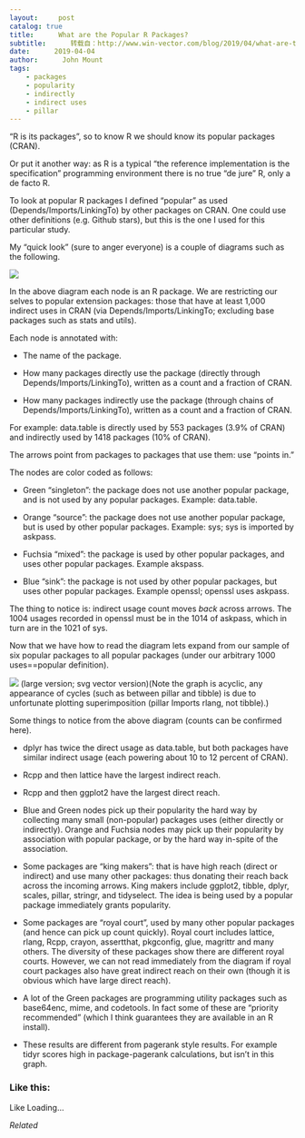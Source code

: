 ```yaml
---
layout:     post
catalog: true
title:      What are the Popular R Packages?
subtitle:      转载自：http://www.win-vector.com/blog/2019/04/what-are-the-popular-r-packages/
date:      2019-04-04
author:      John Mount
tags:
    - packages
    - popularity
    - indirectly
    - indirect uses
    - pillar
---
```


“R is its packages”, so to know R we should know its popular packages (CRAN).

Or put it another way: as R is a typical “the reference implementation is the specification” programming environment there is no true “de jure” R, only a de facto R.

To look at popular R packages I defined “popular” as used (Depends/Imports/LinkingTo) by other packages on CRAN. One could use other definitions (e.g. Github stars), but this is the one I used for this particular study.

My “quick look” (sure to anger everyone) is a couple of diagrams such as the following.

![](https://i2.wp.com/www.win-vector.com/blog/wp-content/uploads/2019/04/NewImage.png?resize=380%2C402)





In the above diagram each node is an R package. We are restricting our selves to popular extension packages: those that have at least 1,000 indirect uses in CRAN (via Depends/Imports/LinkingTo; excluding base packages such as stats and utils).

Each node is annotated with:

- The name of the package.

- How many packages directly use the package (directly through Depends/Imports/LinkingTo), written as a count and a fraction of CRAN.

- How many packages indirectly use the package (through chains of Depends/Imports/LinkingTo), written as a count and a fraction of CRAN.


For example: data.table is directly used by 553 packages (3.9% of CRAN) and indirectly used by 1418 packages (10% of CRAN).

The arrows point from packages to packages that use them: use “points in.”

The nodes are color coded as follows:

- Green “singleton”: the package does not use another popular package, and is not used by any popular packages. Example: data.table.

- Orange “source”: the package does not use another popular package, but is used by other popular packages. Example: sys; sys is imported by askpass. 

- Fuchsia “mixed”: the package is used by other popular packages, and uses other popular packages. Example akspass.

- Blue “sink”: the package is not used by other popular packages, but uses other popular packages. Example openssl; openssl uses askpass.


The thing to notice is: indirect usage count moves *back* across arrows. The 1004 usages recorded in openssl must be in the 1014 of askpass, which in turn are in the 1021 of sys.

Now that we have how to read the diagram lets expand from our sample of six popular packages to all popular packages (under our arbitrary 1000 uses==popular definition).

![](https://i1.wp.com/www.win-vector.com/blog/wp-content/uploads/2019/04/pkgs.png?w=660)
(large version; svg vector version)(Note the graph is acyclic, any appearance of cycles (such as between pillar and tibble) is due to unfortunate plotting superimposition (pillar Imports rlang, not tibble).)

Some things to notice from the above diagram (counts can be confirmed here).

- dplyr has twice the direct usage as data.table, but both packages have similar indirect usage (each powering about 10 to 12 percent of CRAN).

- Rcpp and then lattice have the largest indirect reach.

- Rcpp and then ggplot2 have the largest direct reach.

- Blue and Green nodes pick up their popularity the hard way by collecting many small (non-popular) packages uses (either directly or indirectly). Orange and Fuchsia nodes may pick up their popularity by association with popular package, or by the hard way in-spite of the association.

- Some packages are “king makers”: that is have high reach (direct or indirect) and use many other packages: thus donating their reach back across the incoming arrows. King makers include ggplot2, tibble, dplyr, scales, pillar, stringr, and tidyselect. The idea is being used by a popular package immediately grants popularity.

- Some packages are “royal court”, used by many other popular packages (and hence can pick up count quickly). Royal court includes lattice, rlang, Rcpp, crayon, assertthat, pkgconfig, glue, magrittr and many others. The diversity of these packages show there are different royal courts. However, we can not read immediately from the diagram if royal court packages also have great indirect reach on their own (though it is obvious which have large direct reach).

- A lot of the Green packages are programming utility packages such as base64enc, mime, and codetools. In fact some of these are “priority recommended” (which I think guarantees they are available in an R install).

- These results are different from pagerank style results. For example tidyr scores high in package-pagerank calculations, but isn’t in this graph.


### Like this:

Like Loading...


*Related*

